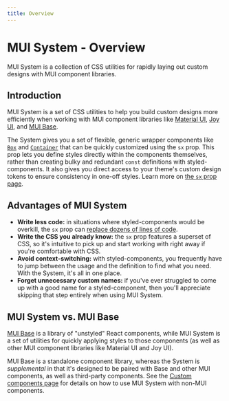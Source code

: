 ```yaml
---
title: Overview
---
```


# MUI System - Overview

<p class="description">MUI System is a collection of CSS utilities for rapidly laying out custom designs with MUI component libraries.</p>

## Introduction

MUI System is a set of CSS utilities to help you build custom designs more efficiently when working with MUI component libraries like [Material UI](/material-ui/getting-started/overview/), [Joy UI](/joy-ui/getting-started/overview/), and [MUI Base](/base/getting-started/overview/).

The System gives you a set of flexible, generic wrapper components like [`Box`](/system/react-box/) and [`Container`](/system/react-container/) that can be quickly customized using the `sx` prop.
This prop lets you define styles directly within the components themselves, rather than creating bulky and redundant `const` definitions with styled-components.
It also gives you direct access to your theme's custom design tokens to ensure consistency in one-off styles.
Learn more on [the `sx` prop page](/system/getting-started/the-sx-prop/).

## Advantages of MUI System

- **Write less code:** in situations where styled-components would be overkill, the `sx` prop can [replace dozens of lines of code](/system/getting-started/usage/#why-use-mui-system).
- **Write the CSS you already know:** the `sx` prop features a superset of CSS, so it's intuitive to pick up and start working with right away if you're comfortable with CSS.
- **Avoid context-switching:** with styled-components, you frequently have to jump between the usage and the definition to find what you need. With the System, it's all in one place.
- **Forget unnecessary custom names:** if you've ever struggled to come up with a good name for a styled-component, then you'll appreciate skipping that step entirely when using MUI System.

## MUI System vs. MUI Base

[MUI Base](/base/getting-started/overview/) is a library of "unstyled" React components, while MUI System is a set of utilities for quickly applying styles to those components (as well as other MUI component libraries like Material UI and Joy UI).

MUI Base is a standalone component library, whereas the System is _supplemental_ in that it's designed to be paired with Base and other MUI components, as well as third-party components.
See the [Custom components page](/system/getting-started/custom-components/) for details on how to use MUI System with non-MUI components.
